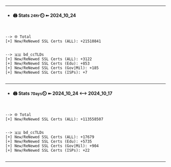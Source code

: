 

---
- #### 🖨️ **Stats** `24Hr`⏲️ ➼ 2024_10_24
```console


--> 🌐 Total
[+] New/ReNewed SSL Certs (ALL): +21510841


--> 🇧🇩 bd_ccTLDs
[+] New/ReNewed SSL Certs (ALL): +3122
[+] New/ReNewed SSL Certs (Edu): +853
[+] New/ReNewed SSL Certs (Gov|Mil): +185
[+] New/ReNewed SSL Certs (ISPs): +7


```

---
- #### 🖨️ **Stats** `7Days`⏲️ ➼ 2024_10_24 <--> 2024_10_17
```console


--> 🌐 Total
[+] New/ReNewed SSL Certs (ALL): +113558507


--> 🇧🇩 bd_ccTLDs
[+] New/ReNewed SSL Certs (ALL): +17679
[+] New/ReNewed SSL Certs (Edu): +5735
[+] New/ReNewed SSL Certs (Gov|Mil): +904
[+] New/ReNewed SSL Certs (ISPs): +22


```

---

